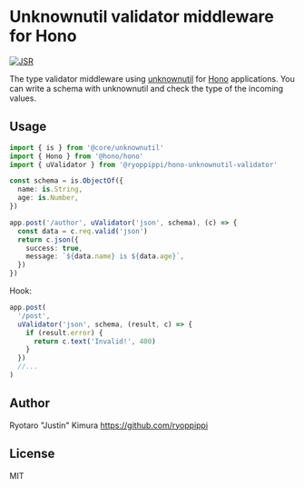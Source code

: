 # Unknownutil validator middleware for Hono

[![JSR](https://jsr.io/badges/@ryoppippi/hono-unknownutil-validator)](https://jsr.io/@ryoppippi/hono-unknownutil-validator)


The type validator middleware using [unknownutil](https://github.com/lambdalisue/deno-unknownutil) for [Hono](https://honojs.dev) applications.
You can write a schema with unknownutil and check the type of the incoming values.

## Usage

```ts
import { is } from '@core/unknownutil'
import { Hono } from '@hono/hono'
import { uValidator } from '@ryoppippi/hono-unknownutil-validator'

const schema = is.ObjectOf({
  name: is.String,
  age: is.Number,
})

app.post('/author', uValidator('json', schema), (c) => {
  const data = c.req.valid('json')
  return c.json({
    success: true,
    message: `${data.name} is ${data.age}`,
  })
})
```

Hook:

```ts
app.post(
  '/post',
  uValidator('json', schema, (result, c) => {
    if (result.error) {
      return c.text('Invalid!', 400)
    }
  })
  //...
)
```

## Author

Ryotaro "Justin" Kimura <https://github.com/ryoppippi>

## License

MIT
